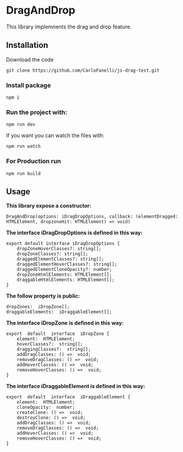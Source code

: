 
# DragAndDrop
This library implemnents the drag and drop feature.
## Installation
Download the code

`git clone https://github.com/CarloFanelli/js-drag-test.git`

### Install package
`npm i`
### Run the project with:
`npm run dev`

If you want you can watch the files with:

`npm run watch`
### For Production run
`npm run build`

## Usage
**This library expose a constructor:**

`DragAndDrop(options: iDragDropOptions, callback: (elementDragged: HTMLElement, dropzoneHit: HTMLElement) => void)`

**The interface iDragDropOptions is defined in this way:**

    export default interface iDragDropOptions {
    	dropZoneHoverClasses?: string[];
    	dropZoneClasses?: string[];
    	draggedElementClasses?: string[];
    	draggedElementHoverClasses?: string[];
    	draggedElementCloneOpacity?: number;
    	dropZoneHtmlElements: HTMLElement[];
    	draggableHtmlElements: HTMLElement[];
    }
**The follow property is public:**

    dropZones:  iDropZone[];
    draggableElements:  iDraggableElement[];

**The interface iDropZone is defined in this way:**

    export  default  interface  iDropZone {
	    element:  HTMLElement;
	    hoverClasses?:  string[];
	    draggingClasses?:  string[];
	    addDragClasses: () =>  void;
	    removeDragClasses: () =>  void;
	    addHoverClasses: () =>  void;
	    removeHoverClasses: () =>  void;
    }

**The interface iDraggableElement is defined in this way:**

    export  default  interface  iDraggableElement {
	    element:  HTMLElement;
	    cloneOpacity:  number;
	    createClone: () =>  void;
	    destroyClone: () =>  void;
	    addDragClasses: () =>  void;
	    removeDragClasses: () =>  void;
	    addHoverClasses: () =>  void;
	    removeHoverClasses: () =>  void;
    }
